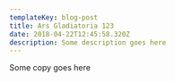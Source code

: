 ```yaml
---
templateKey: blog-post
title: Ars Gladiatoria 123
date: 2018-04-22T12:45:58.320Z
description: Some description goes here
---
```

Some copy goes here
